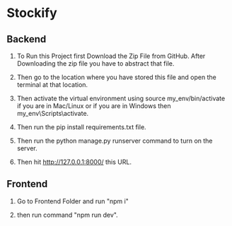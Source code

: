 # Stockify

## Backend 

1. To Run this Project first Download the Zip File from GitHub.
After Downloading the zip file you have to abstract that file.

2. Then go to the location where you have stored this file and open the terminal at that location.
  
3. Then activate the virtual environment using source my_env/bin/activate if you are in Mac/Linux or if you are in Windows then my_env\Scripts\activate.
  
4. Then run the pip install requirements.txt file.
   
5. Then run the python manage.py runserver command to turn on the server.
   
6. Then hit http://127.0.0.1:8000/ this URL.

## Frontend

1. Go to Frontend Folder and run "npm i"

2. then run command "npm run dev".
